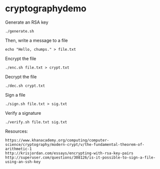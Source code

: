 # cryptographydemo

Generate an RSA key
```
./generate.sh
```

Then, write a message to a file
```
echo "Hello, chumps." > file.txt
```

Encrypt the file
```
./enc.sh file.txt > crypt.txt
```

Decrypt the file
```
./dec.sh crypt.txt
```

Sign a file
```
./sign.sh file.txt > sig.txt
```

Verify a signature 
```
./verify.sh file.txt sig.txt
```


Resources:
```
https://www.khanacademy.org/computing/computer-science/cryptography/modern-crypt/v/the-fundamental-theorem-of-arithmetic-1
http://krisjordan.com/essays/encrypting-with-rsa-key-pairs
http://superuser.com/questions/308126/is-it-possible-to-sign-a-file-using-an-ssh-key
```
